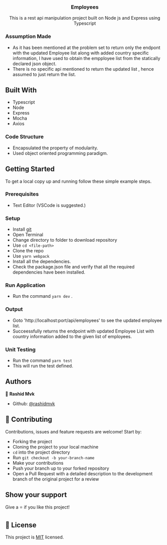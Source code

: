 <h3 align="center">Employees</h3>

<div align="center">


</div>
<p align="center">This is a rest api manipulation project built on Node js and Express using Typescript</p>


### Assumption Made

- As it has been mentioned at the problem set to return only the endpont with the updated Employee list along with added country specific information, I have used to obtain the empployee list from the statically declared json object.
- There is no specific api mentioned to return the updated list , hence assumed to just return the list. 

## Built With

- Typescript
- Node
- Express
- Mocha
- Axios

### Code Structure

 - Encapsulated the property of modularity.
 - Used object oriented programming paradigm.

## Getting Started

To get a local copy up and running follow these simple example steps.

### Prerequisites

- Text Editor (VSCode is suggested.)

### Setup

- Install [git](https://git-scm.com/downloads)
- Open Terminal
- Change directory to folder to download repository
- Use `cd <file-path>`
- Clone the repo
- Use `yarn webpack`
- Install all the dependencies.
- Check the package.json file and verify that all the required dependencies have been installed.

### Run Application

- Run the command `yarn dev` .

### Output 

- Goto 'http://localhost:port/api/employees' to see the updated employee list.
- Succeessfully returns the endpoint with updated Employee List with country information added to the given list of employees. 

### Unit Testing

- Run the command `yarn test`
- This will run the test defined.



## Authors

👤 **Rashid Mvk**

- Github: [@rashidmvk](https://github.com/rashidmvk)

## 🤝 Contributing

Contributions, issues and feature requests are welcome! Start by:

- Forking the project
- Cloning the project to your local machine
- `cd` into the project directory
- Run `git checkout -b your-branch-name`
- Make your contributions
- Push your branch up to your forked repository
- Open a Pull Request with a detailed description to the development branch of the original project for a review

## Show your support

Give a ⭐️ if you like this project!


## 📝 License

This project is [MIT](LICENSE) licensed.
